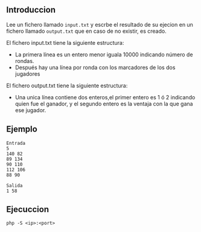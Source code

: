 <h2>Introduccion</h2>

Lee un fichero llamado ```input.txt``` y escrbe el resultado de su ejecion en un fichero llamado ```output.txt``` que en caso de no existir, es creado.

El fichero input.txt tiene la siguiente estructura:

- La primera línea es un entero menor iguala 10000 indicando número de
rondas.
-  Después hay una línea por ronda con los marcadores de los dos jugadores

El fichero output.txt tiene la siguiente estructura:
- Una unica línea contiene dos enteros,el primer entero es 1 ó 2 indicando quien fue el ganador, y el segundo entero es la ventaja con la que gana ese jugador.

<h2>Ejemplo</h2>

```
Entrada
5
140 82
89 134
90 110
112 106
88 90
```

```
Salida
1 58
```

<h2>Ejecuccion</h2>

```
php -S <ip>:<port>
```